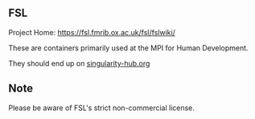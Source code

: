 ## FSL

Project Home: https://fsl.fmrib.ox.ac.uk/fsl/fslwiki/

These are containers primarily used at the MPI for Human Development.

They should end up on [singularity-hub.org](https://singularity-hub.org/collections/702)

## Note

Please be aware of FSL's strict non-commercial license.
